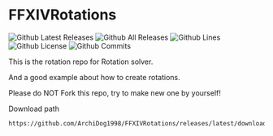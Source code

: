 # FFXIVRotations

![Github Latest Releases](https://img.shields.io/github/downloads/ArchiDog1998/FFXIVRotations/latest/total.svg?style=for-the-badge)
![Github All Releases](https://img.shields.io/github/downloads/ArchiDog1998/FFXIVRotations/total.svg?style=for-the-badge)
![Github Lines](https://img.shields.io/tokei/lines/github/ArchiDog1998/FFXIVRotations?style=for-the-badge)
![Github License](https://img.shields.io/github/license/ArchiDog1998/FFXIVRotations.svg?label=License&style=for-the-badge)
![Github Commits](https://img.shields.io/github/commits-since/ArchiDog1998/FFXIVRotations/latest/main?style=for-the-badge)

This is the rotation repo for Rotation solver.

And a good example about how to create rotations.

Please do NOT Fork this repo, try to make new one by yourself!

Download path


```
https://github.com/ArchiDog1998/FFXIVRotations/releases/latest/download/DefaultRotations.dll
```
